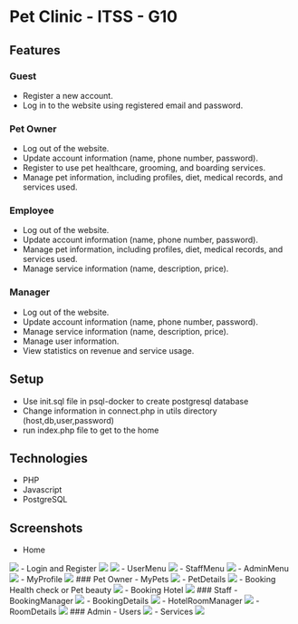 # Pet Clinic - ITSS - G10
## Features

### Guest
- Register a new account.
- Log in to the website using registered email and password.

### Pet Owner
- Log out of the website.
- Update account information (name, phone number, password).
- Register to use pet healthcare, grooming, and boarding services.
- Manage pet information, including profiles, diet, medical records, and services used.

### Employee
- Log out of the website.
- Update account information (name, phone number, password).
- Manage pet information, including profiles, diet, medical records, and services used.
- Manage service information (name, description, price).

### Manager
- Log out of the website.
- Update account information (name, phone number, password).
- Manage service information (name, description, price).
- Manage user information.
- View statistics on revenue and service usage.

## Setup
- Use init.sql file in psql-docker to create postgresql database
- Change information in connect.php in utils directory (host,db,user,password)
- run index.php file to get to the home
## Technologies 
- PHP
- Javascript
- PostgreSQL
## Screenshots
- Home
<img src="res\img\Home.png">
- Login and Register
<img src="res\img\Login.png">
<img src="res\img\Register.png">
- UserMenu
<img src="res\img\UserMenu.png">
- StaffMenu
<img src="res\img\StaffMenu.png">
- AdminMenu
<img src="res\img\AdminMenu.png">
- MyProfile
<img src="res\img\MyProfile.png">
### Pet Owner
- MyPets
<img src="res\img\MyPets.png">
- PetDetails
<img src="res\img\PetDetails.png">
- Booking Health check or Pet beauty
<img src="res\img\Booking.png">
- Booking Hotel
<img src="res\img\BookingHotel.png">
### Staff
- BookingManager
<img src="res\img\BookingManager.png">
- BookingDetails
<img src="res\img\BookingDetails.png">
- HotelRoomManager
<img src="res\img\HotelRoomManager.png">
- RoomDetails
<img src="res\img\RoomDetails.png">
### Admin
- Users
<img src="res\img\Users.png">
- Services
<img src="res\img\Services.png">

